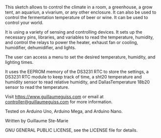 This sketch allows to control the climate in a room, a greenhouse, a grow tent,
an aquariun, a vivarium, or any other enclosure. It can also be used to control
the fermentation temperature of beer or wine. It can be used to control your world.

It is using a variety of sensing and controlling devices.
It sets up the necessary pins, libraries, and variables to read the
temperature, humidity, and control the relays to power the heater,
exhaust fan or cooling, humidifier, dehumidifier, and lights.

The user can access a menu to set the desired temperature, humidity,
and lighting times. 

It uses the EEPROM memory of the DS3231 RTC to store the settings,
a DS3231 RTC module to keep track of time, a sht20 temperature and humidity sensor
to read relative humidity, and DallasTemperature 18b20 sensor to read the temperature.

Visit https://www.guillaumeguiss.com or 
email at controller@guillaumeguiss.com for more information.

Tested on Arduino Uno, Arduino Mega, and Arduino Nano.

Written by Guillaume Ste-Marie

GNU GENERAL PUBLIC LICENSE, see the LICENSE file for details.
